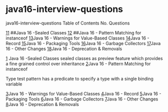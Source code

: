 # java16-interview-questions
java16-interview-questions
Table of Contents
No.	Questions

[11](https://github.com/mprashanth2028/java16-interview-questions?tab=readme-ov-file#1) ##Java 16 -Sealed Classes
[12](https://github.com/mprashanth2028/java16-interview-questions?tab=readme-ov-file#2) ##Java 16 - Pattern Matching for instanceof
[13](https://github.com/mprashanth2028/java16-interview-questions?tab=readme-ov-file#Contribution3)Java 16 - Warnings for Value-Based Classes
[14](https://github.com/mprashanth2028/java16-interview-questions?tab=readme-ov-file#Contribution4)Java 16 - Record
[15](https://github.com/mprashanth2028/java16-interview-questions?tab=readme-ov-file#Contribution2)Java 16 - Packaging Tools
[16](https://github.com/mprashanth2028/java16-interview-questions?tab=readme-ov-file#Contribution2)Java 16 - Garbage Collectors
[17](https://github.com/mprashanth2028/java16-interview-questions?tab=readme-ov-file#Contribution2)Java 16 - Other Changes
[18](https://github.com/mprashanth2028/java16-interview-questions?tab=readme-ov-file#Contribution2)Java 16 - Deprecation & Removals


[1](https://github.com/mprashanth2028/java16-interview-questions?tab=readme-ov-file#1) Java 16 -Sealed Classes
sealed classes as preview feature which provides a fine grained control over inheritance
[2](https://github.com/mprashanth2028/java16-interview-questions?tab=readme-ov-file#Contribution2)Java 16 - Pattern Matching for instanceof

Type test pattern has a predicate to specify a type with a single binding variable

[3](https://github.com/mprashanth2028/java16-interview-questions?tab=readme-ov-file#Contribution2)Java 16 - Warnings for Value-Based Classes
[4](https://github.com/mprashanth2028/java16-interview-questions?tab=readme-ov-file#Contribution2)Java 16 - Record
[5](https://github.com/mprashanth2028/java16-interview-questions?tab=readme-ov-file#Contribution2)Java 16 - Packaging Tools
[6](https://github.com/mprashanth2028/java16-interview-questions?tab=readme-ov-file#Contribution2)Java 16 - Garbage Collectors
[7](https://github.com/mprashanth2028/java16-interview-questions?tab=readme-ov-file#Contribution2)Java 16 - Other Changes
[8](https://github.com/mprashanth2028/java16-interview-questions?tab=readme-ov-file#Contribution2)Java 16 - Deprecation & Removals
